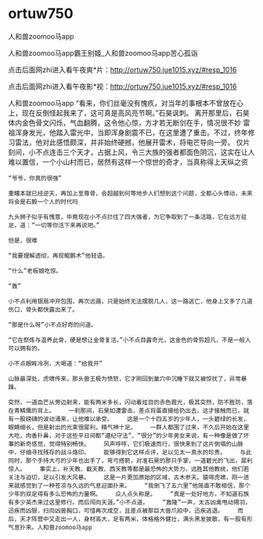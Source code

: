# ortuw750
人和兽zoomoo马app

人和兽zoomoo马app霸王别姬_人和兽zoomoo马app苦心孤诣

点击后面网zhi进入看午夜爽*片：http://ortuw750.jue1015.xyz/#resp_1016

点击后面网zhi进入看午夜影*视：http://ortuw750.jue1015.xyz/#resp_1016

人和兽zoomoo马app    “看来，你们丝毫没有愧疚，对当年的事根本不曾放在心上，现在反倒怪起我来了，这可真是高风亮节啊。”石昊讽刺。    离开那里后，石昊体内金色骨文闪烁，气血翻腾，这令他心惊，方才若无断剑在手，情况很不妙    雷祖浑身发光，他踏入雷光中，当即浑身剧震不已，在这里遭了重击。不过，终年修习雷法，他对此感悟颇深，并非始终硬撼，他展开雷术，将电芒导向一旁。    仅片刻间，小不点连击三个天才，占据上风，令三大族的强者都面色阴沉，这实在让人难以置信，一个小山村而已，居然有这样一个惊世的奇才，当真称得上天纵之资

    “爷爷，你真的很强”

    重瞳本就已经逆天，再加上至尊骨，会超越到何等地步人们想到这个问题，全都心头悸动，未来将会是石毅一个人的时代吗

    九头狮子似乎有愧意，毕竟现在小不点拦住了四大强者，为它争取到了一条活路，它在远方驻足，道：“一切等你活下来再说吧。”

    但是，很难

    “我要理解透彻，再现鲲鹏术”他轻语。

    “什么”老板娘吃惊。

    “轰”

    小不点利用银扇冲开包围，再次远遁，只是始终无法摆脱几人，这一路逃亡，他身上又多了几道伤口，骨头都快露出来了。

    “那是什么呀”小不点好奇的问道。

    “它在祭炼与温养此骨，硬是想让金骨复活。”小不点目露奇光，这金色的骨剪超凡，不是一般人可以拥有的。

    小不点眼眸冷冽，大喝道：“给我开”

    山脉最深处，虎啸传来，那头兽王极为愤怒，它才刚回到巢穴中沉睡下就又被惊扰了，异常暴躁。

    突然，一道血芒从旁边射来，能有两米多长，闪动着炫目的赤色霞光，极其突然，防不胜防，落在青鳞鹰的背上。    一刹那间，石昊如遭雷击，差点将蛋直接给扔出去，这才接触而已，就有一股磅礴的波动涌来，让他难以承受。    这是一个十四五岁的少年人，一头碧绿的长发，眼睛细长，但是射出的光束很犀利，精气神十足。    一群人都围了过来，不久后开始在这里大吃，肉香扑鼻，对于这些平日间都“遵纪守法”、“很分”的少年男女来说，有一种像是做了坏事的新奇感觉，觉得特别畅快。    风声呼呼，它们极速而行，很快来到了这片倒塌的山脉中，仔细寻找残存的战斗烙印。    能够得到它这样点评，足以见太一真水的珍贵。    与此同时，那个手持大弓的少年也出手了，弯弓搭箭，对准石昊的那只手掌，一道碧光的飞出，犀利惊人。    事实上，补天教、截天教、西天教等都是最恐怖的大势力，远胜其他教统，他们若关注与迫切，足以引发大风暴。    这是一片更加原始的区域，古木参天。猿啼虎啸，刚一进来就感觉到了一种苍凉与久远的气息迎面扑来。    “我倒飞了五六里”他简直不敢相信，那个少年的双足得有多么恐怖的力量啊。    众人点头称是。    “真是一处好地方，不知道石族有多少英杰来过这里修行。而后闯向天涯。”小不点道。    “轰隆”一声，太古凶禽甩动翎羽，迅疾而凶狠，扫向凶兽胸口，可惜再次成空，且差点被那巨大兽爪拍中，迅疾逃退。    而后，天才阵营中又走出一人，身材高大，足有两米，体格格外健壮，满头黑发披散，有一股有形气息扑来。人和兽zoomoo马app
